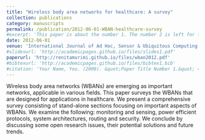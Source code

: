 ```yaml
---
title: "Wireless body area networks for healthcare: A survey"
collection: publications
category: manuscripts
permalink: /publication/2012-06-01-WBAN-healthcare-survey
#excerpt: 'This paper is about the number 1. The number 2 is left for future work.'
date: 2012-06-01
venue: 'International Journal of Ad Hoc, Sensor & Ubiquitous Computing'
#slidesurl: 'http://academicpages.github.io/files/slides1.pdf'
paperurl: 'http://renitamurimi.github.io/files/wban2012.pdf'
#bibtexurl: 'http://academicpages.github.io/files/bibtex1.bib'
#citation: 'Your Name, You. (2009). &quot;Paper Title Number 1.&quot; <i>Journal 1</i>. 1(1).'
---
```

Wireless body area networks (WBANs) are emerging as important networks, applicable in various fields. This paper surveys the WBANs that are designed for applications in healthcare. We present a comprehensive survey consisting of stand-alone sections focusing on important aspects of WBANs. We examine the following: monitoring and sensing, power efficient protocols, system architectures, routing and security. We conclude by discussing some open research issues, their potential solutions and future trends.
